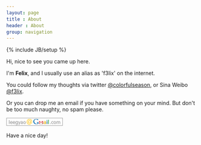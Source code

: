 ```yaml
---
layout: page
title : About
header : About
group: navigation
---
```

{% include JB/setup %}

Hi, nice to see you came up here.

I'm **Felix**, and I usually use an alias as 'f3lix' on the internet.

You could follow my thoughts via twitter [@colorfulseason](https://twitter.com/colorfulseason), or Sina Weibo [@f3lix](http://weibo.com/silver1715).

Or you can drop me an email if you have something on your mind. But don't be too much naughty, no spam please.

<img src ="/images/gmail.png" class="img" />

Have a nice day!
